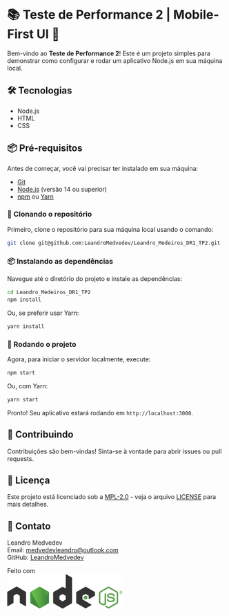 # 📚 Teste de Performance 2 | Mobile-First UI 🌟

Bem-vindo ao **Teste de Performance 2**! Este é um projeto simples para demonstrar como configurar e rodar um aplicativo Node.js em sua máquina local.

## 🛠️ Tecnologias

- Node.js
- HTML
- CSS

## 📦 Pré-requisitos

Antes de começar, você vai precisar ter instalado em sua máquina:

- [Git](https://git-scm.com)
- [Node.js](https://nodejs.org) (versão 14 ou superior)
- [npm](https://www.npmjs.com) ou [Yarn](https://yarnpkg.com)

### 📂 Clonando o repositório

Primeiro, clone o repositório para sua máquina local usando o comando:

```bash
git clone git@github.com:LeandroMedvedev/Leandro_Medeiros_DR1_TP2.git
```

### 📦 Instalando as dependências

Navegue até o diretório do projeto e instale as dependências:

```bash
cd Leandro_Medeiros_DR1_TP2
npm install
```

Ou, se preferir usar Yarn:

```bash
yarn install
```

### 🚀 Rodando o projeto

Agora, para iniciar o servidor localmente, execute:

```bash
npm start
```

Ou, com Yarn:

```bash
yarn start
```

Pronto! Seu aplicativo estará rodando em `http://localhost:3000`.

## 🤝 Contribuindo

Contribuições são bem-vindas! Sinta-se à vontade para abrir issues ou pull requests.

## 📝 Licença

Este projeto está licenciado sob a [MPL-2.0](https://opensource.org/licenses/MPL-2.0) - veja o arquivo [LICENSE](LICENSE) para mais detalhes.

## 📧 Contato

Leandro Medvedev  
Email: medvedevleandro@outlook.com  
GitHub: [LeandroMedvedev](https://github.com/LeandroMedvedev)

Feito com  
![alt text](image.png)
